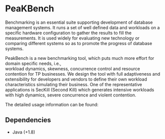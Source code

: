# PeaKBench

    
Benchmarking is an essential suite supporting development of database management systems. It runs 
a set of well defined data and workloads on a specific hardware configuration to gather the results
to fill the measurements. It is used widely for evaluating new technology or comparing different 
systems so as to promote the progress of database systems. 

PeakBench is a new benchmarking tool, which puts much more effort for domain specific needs, i.e.,  
workload dynamics, skewness, concurrence control and resource contention for TP businesses. We design 
the tool with full adaptiveness and extensibility for developers and vendors to define their own 
workload characteristics simulating their business. One of the representative applications is 
SecKill (Second Kill) which generates intensive workloads with high dynamics, severe concurrence and 
violent contention. 

The detailed usage information can be found: 

## Dependencies

+ Java (+1.8)
